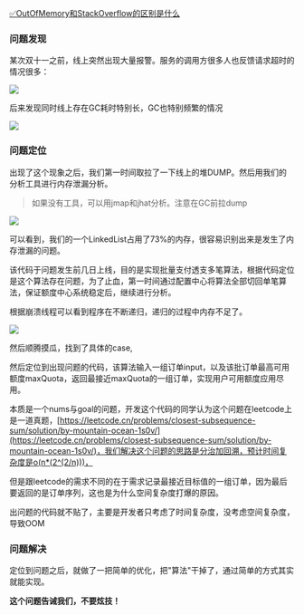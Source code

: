 [✅OutOfMemory和StackOverflow的区别是什么](https://www.yuque.com/hollis666/qyhor6/rd8oyrewr8tcd9gc)



### 问题发现


某次双十一之前，线上突然出现大量报警。服务的调用方很多人也反馈请求超时的情况很多：



![](https://cdn.nlark.com/yuque/0/2023/png/5378072/1680088560318-03e8f4a4-e243-4be8-96ea-98939a57b8e4.png)



后来发现同时线上存在GC耗时特别长，GC也特别频繁的情况



![](https://cdn.nlark.com/yuque/0/2023/png/5378072/1680088609017-b729a77d-63fc-4118-85f6-267c58902bbb.png)

### 问题定位


出现了这个现象之后，我们第一时间取拉了一下线上的堆DUMP。然后用我们的分析工具进行内存泄漏分析。



> 如果没有工具，可以用jmap和jhat分析。注意在GC前拉dump
>



![](https://cdn.nlark.com/yuque/0/2023/png/5378072/1680088780184-701990e4-bdd8-4258-a992-afb5ce987dee.png)



可以看到，我们的一个LinkedList占用了73%的内存，很容易识别出来是发生了内存泄漏的问题。



该代码于问题发生前几日上线，目的是实现批量支付透支多笔算法，根据代码定位是这个算法存在问题，为了止血，第一时间通过配置中心将算法全部切回单笔算法，保证额度中心系统稳定后，继续进行分析。



根据崩溃线程可以看到程序在不断递归，递归的过程中内存不足了。



![](https://cdn.nlark.com/yuque/0/2023/png/5378072/1680088974085-5e23591c-835e-44fa-bc75-13ba2991fb31.png)



然后顺腾摸瓜，找到了具体的case,



然后定位到出现问题的代码，该算法输入一组订单input，以及该批订单最高可用额度maxQuota，返回最接近maxQuota的一组订单，实现用户可用额度应用尽用。



本质是一个nums与goal的问题，开发这个代码的同学认为这个问题在leetcode上是一道真题，[https://leetcode.cn/problems/closest-subsequence-sum/solution/by-mountain-ocean-1s0v/](https://leetcode.cn/problems/closest-subsequence-sum/solution/by-mountain-ocean-1s0v/)，我们解决这个问题的思路是分治加回溯，预计时间复杂度是o(n*(2^(2/n)))，



但是跟leetcode的需求不同的在于需求记录最接近目标值的一组订单，因为最后要返回的是订单序列，这也是为什么空间复杂度打爆的原因。



出问题的代码就不贴了，主要是开发者只考虑了时间复杂度，没考虑空间复杂度，导致OOM

### 
### 问题解决


定位到问题之后，就做了一把简单的优化，把"算法"干掉了，通过简单的方式其实就能实现。



**这个问题告诫我们，不要炫技！**





